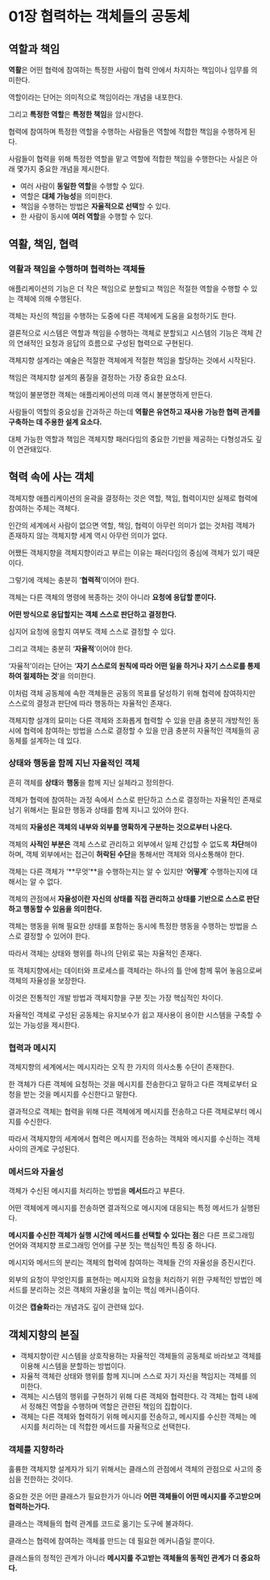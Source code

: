 # 01장 협력하는 객체들의 공동체

## 역할과 책임

**역활**은 어떤 협력에 참여하는 특정한 사람이 협력 안에서 차지하는 책임이나 임무를 의미한다.

역할이라는 단어는 의미적으로 책임이라는 개념을 내포한다.

그리고 **특정한 역할**은 **특정한 책임**을 암시한다.

협력에 참여하며 특정한 역할을 수행하는 사람들은 역할에 적합한 책임을 수행하게 된다.

사람들이 협력을 위해 특정한 역할을 맡고 역할에 적합한 책임을 수행한다는 사실은 아래 몇가지 중요한 개념을 제시한다.

- 여러 사람이 **동일한 역할**을 수행할 수 있다.
- 역할은 **대체 가능성**을 의미한다.
- 책임을 수행하는 방법은 **자율적으로 선택**할 수 있다.
- 한 사람이 동시에 **여러 역할**을 수행할 수 있다.

## 역활, 책임, 협력

### 역활과 책임을 수행하며 협력하는 객체들

애플리케이션의 기능은 더 작은 책임으로 분할되고 책임은 적절한 역할을 수행할 수 있는 객체에 의해 수행된다.

객체는 자신의 책임을 수행하는 도중에 다른 객체에게 도움을 요청하기도 한다.

결론적으로 시스템은 역할과 책임을 수행하는 객체로 분할되고 시스템의 기능은 객체 간의 연쇄적인 요청과 응답의 흐름으로 구성된 협력으로 구현된다.

객체지향 설계라는 예술은 적절한 객체에게 적절한 책임을 할당하는 것에서 시작된다.

책임은 객체지향 설계의 품질을 결정하는 가장 중요한 요소다.

책임이 불분명한 객체는 애플리케이션의 미래 역시 불분명하게 만든다.

사람들이 역할의 중요성을 간과하곤 하는데 **역활은 유연하고 재사용 가능한 협력 관계를 구축하는 데 주용한 설계 요소다.**

대체 가능한 역할과 책임은 객체지향 패러다임의 중요한 기반을 제공하는 다형성과도 깊이 연관돼있다.

## 혁력 속에 사는 객체

객체지향 애플리케이션의 윤곽을 결정하는 것은 역할, 책임, 협력이지만 실제로 협력에 참여하는 주체는 객체다.

인간의 세계에서 사람이 없으면 역할, 책임, 협력이 아무런 의미가 없는 것처럼 객체가 존재하지 않는 객체지향 세계 역시 아무런 의미가 없다.

어쨌든 객체지향을 객체지향이라고 부르는 이유는 패러다임의 중심에 객체가 있기 때문이다.

그렇기에 객체는 충분히 ‘**협력적**’이어야 한다.

객체는 다른 객체의 명령에 복종하는 것이 아니라 **요청에 응답할 뿐이다.**

**어떤 방식으로 응답할지는 객체 스스로 판단하고 결정한다.**

심지어 요청에 응할지 여부도 객체 스스로 결정할 수 있다.

그리고 객체는 충분히 ‘**자율적**’이어야 한다.

‘자율적’이라는 단어는 ‘**자기 스스로의 원칙에 따라 어떤 일을 하거나 자기 스스로를 통제하여 절제하는 것**’을 의미한다.

이처럼 객체 공동체에 속한 객체들은 공동의 목표를 달성하기 위해 협력에 참여하지만 스스로의 결정과 판단에 따라 행동하는 자율적인 존재다.

객체지향 설걔의 묘미는 다른 객체와 조화롭게 협력할 수 있을 만큼 충분히 개방적인 동시에 협력에 참여하는 방법을 스스로 결정할 수 있을 만큼 충분히 자율적인 객체들의 공동체를 설계하는 데 있다.

### 상태와 행동을 함께 지닌 자율적인 객체

흔히 객체를 **상태**와 **행동**을 함께 지닌 실체라고 정의한다.

객체가 협력에 참여하는 과정 속에서 스스로 판단하고 스스로 결정하는 자율적인 존재로 남기 위해서는 필요한 행동과 상태를 함께 지니고 있어야 한다.

객체의 **자율성은 객체의 내부와 외부를 명확하게 구분하는 것으로부터 나온다.**

객체의 **사적인 부분은** 객체 스스로 관리하고 외부에서 일체 간섭할 수 없도록 **차단**해야 하며, 객체 외부에서는 접근이 **허락된 수단**을 통해서만 객체와 의사소통해야 한다.

객체는 다른 객체가 ‘**무엇’**을 수행하는지는 알 수 있지만 ‘**어떻게**’ 수행하는지에 대해서는 알 수 없다.

객체의 관점에서 **자율성이란 자신의 상태를 직접 관리하고 상태를 기반으로 스스로 판단하고 행동할 수 있음을 의미한다.**

객체는 행동을 위해 필요한 상태를 포함하는 동시에 특정한 행동을 수행하는 방법을 스스로 결정할 수 있어야 한다.

따라서 객체는 상태와 행위를 하나의 단위로 묶는 자율적인 존재다.

또 객체지향에서는 데이터와 프로세스를 객체라는 하나의 틀 안에 함께 묶어 놓음으로써 객체의 자율성을 보장한다.

이것은 전통적인 개발 방법과 객체지향을 구분 짓는 가장 핵심적인 차이다.

자율적인 객체로 구성된 공동체는 유지보수가 쉽고 재사용이 용이한 시스템을 구축할 수 있는 가능성을 제시한다.

### 협력과 메시지

객체지향의 세계에서는 메시지라는 오직 한 가지의 의사소통 수단이 존재한다.

한 객체가 다른 객체에 요청하는 것을 메시지를 전송한다고 말하고 다른 객체로부터 요청을 받는 것을 메시지를 수신한다고 말한다.

결과적으로 객체는 협력을 위해 다른 객체에게 메시지를 전송하고 다른 객체로부터 메시지를 수신한다.

따라서 객체지향의 세계에서 협력은 메시지를 전송하는 객체와 메시지를 수신하는 객체 사이의 관계로 구성된다.

### 메서드와 자율성

객체가 수신된 메시지를 처리하는 방법을 **메서드**라고 부른다.

어떤 객체에게 메시지를 전송하면 결과적으로 메시지에 대응되는 특정 메서드가 실행된다.

**메시지를 수신한 객체가 실행 시간에 메서드를 선택할 수 있다는 점**은 다른 프로그래밍 언어와 객체지향 프로그래밍 언어를 구분 짓는 핵심적인 특징 중 하나다.

메시지와 메서드의 분리는 객체의 협력에 참여하는 객체들 간의 자율성을 증진시킨다.

외부의 요청이 무엇인지를 표현하는 메시지와 요청을 처리하기 위한 구체적인 방법인 메서드를 분리하는 것은 객체의 자율성을 높이는 핵심 메커니즘이다.

이것은 **캡슐화**라는 개념과도 깊이 관련돼 있다.

## 객체지향의 본질

- 객체지향이란 시스템을 상호작용하는 자율적인 객체들의 공동체로 바라보고 객체를 이용해 시스템을 분할하는 방법이다.
- 자율적 객체란 상태와 행위를 함께 지니며 스스로 자기 자신을 책임지는 객체를 의미한다.
- 객체는 시스템의 행위를 구현하기 위해 다른 객체와 협력한다. 각 객체는 협력 내에서 정해진 역할을 수행하며 역할은 관련된 책임의 집합이다.
- 객체는 다른 객체와 협력하기 위해 메시지를 전송하고, 메시지를 수신한 객체는 메시지를 처리하는 데 적합한 메서드를 자율적으로 선택한다.

### 객체를 지향하라

훌륭한 객체지향 설계자가 되기 위해서는 클래스의  관점에서 객체의 관점으로 사고의 중심을 전한하는 것이다.

중요한 것은 어떤 클래스가 필요한가가 아니라 **어떤 객체들이 어떤 메시지를 주고받으며 협력하는가다.**

클래스는 객체들의 협력 관계를 코드로 옮기는 도구에 불과하다.

클래스는 협력에 참여하는 객체를 만드는 데 필요한 메커니즘일 뿐이다.

클래스들의 정적인 관계가 아니라 **메시지를 주고받는 객체들의 동적인 관계가 더 중요하다.**